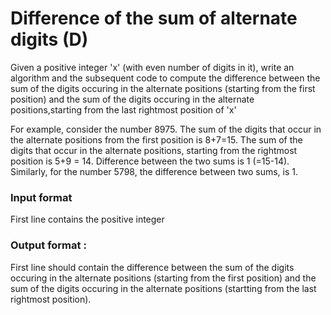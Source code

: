 # Difference of the sum of alternate digits (D)
Given a positive integer 'x' (with even number of digits in it), write an algorithm and the subsequent code to compute the difference between  the sum of the digits occuring in the alternate positions (starting from the first position) and the sum of the digits occuring in the alternate positions,starting from the last rightmost position of 'x'

For example, consider the number  8975.  The sum of the digits that occur in the alternate positions from the first position is 8+7=15.  The sum of the digits that occur in the alternate positions, starting from the rightmost position is 5+9 = 14. Difference between the two sums is 1 (=15-14).  Similarly, for the number 5798, the difference between  two sums, is 1.  

### Input format 

First line contains the positive integer

### Output format :

First line should contain the difference between  the sum of the digits occuring in the alternate positions (starting from the first position) and the sum of the digits occuring in the alternate positions (startting from the last rightmost position).

